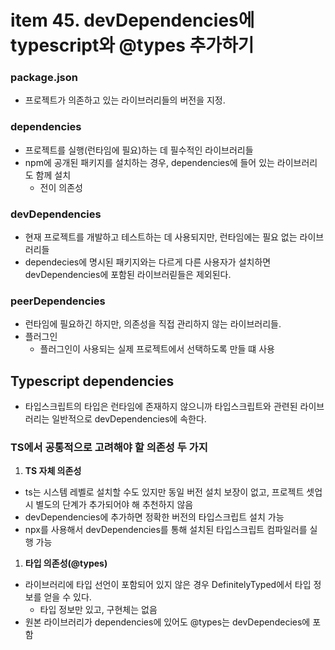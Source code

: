 # item 45. devDependencies에 typescript와 @types 추가하기

### package.json

- 프로젝트가 의존하고 있는 라이브러리들의 버전을 지정.

### dependencies

- 프로젝트를 실행(런타임에 필요)하는 데 필수적인 라이브러리들
- npm에 공개된 패키지를 설치하는 경우, dependencies에 들어 있는 라이브러리도 함께 설치
    - 전이 의존성

### devDependencies

- 현재 프로젝트를 개발하고 테스트하는 데 사용되지만, 런타임에는 필요 없는 라이브러리들
- dependecies에 명시된 패키지와는 다르게 다른 사용자가 설치하면 devDependencies에 포함된 라이브러릳들은 제외된다.

### peerDependencies

- 런타임에  필요하긴 하지만, 의존성을 직접 관리하지 않는 라이브러리들.
- 플러그인
    - 플러그인이 사용되는 실제 프로젝트에서 선택하도록 만들 떄 사용

## Typescript dependencies

- 타입스크립트의 타입은 런타임에 존재하지 않으니까 타입스크립트와 관련된 라이브러리는 일반적으로 devDependencies에 속한다.

### TS에서 공통적으로 고려해야 할 의존성 두 가지

1. **TS 자체 의존성**
- ts는 시스템 레벨로 설치할 수도 있지만 동일 버전 설치 보장이 없고, 프로젝트 셋업 시 별도의 단계가 추가되어야 해 추천하지 않음
- devDependencies에 추가하면 정확한 버전의 타입스크립트 설치 가능
- npx를 사용해서 devDependencies를 통해 설치된 타입스크립트 컴파일러를 실행 가능

1. **타입 의존성(@types)**
- 라이브러리에 타입 선언이 포함되어 있지 않은 경우 DefinitelyTyped에서 타입 정보를 얻을 수 있다.
    - 타입 정보만 있고, 구현체는 없음
- 원본 라이브러리가 dependencies에 있어도 @types는 devDependecies에 포함
